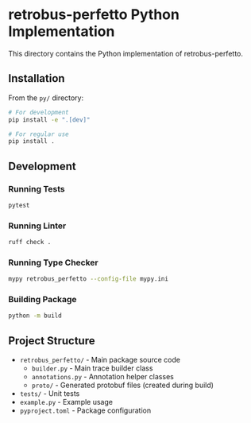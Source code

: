 # retrobus-perfetto Python Implementation

This directory contains the Python implementation of retrobus-perfetto.

## Installation

From the `py/` directory:

```bash
# For development
pip install -e ".[dev]"

# For regular use
pip install .
```

## Development

### Running Tests
```bash
pytest
```

### Running Linter
```bash
ruff check .
```

### Running Type Checker
```bash
mypy retrobus_perfetto --config-file mypy.ini
```

### Building Package
```bash
python -m build
```

## Project Structure

- `retrobus_perfetto/` - Main package source code
  - `builder.py` - Main trace builder class
  - `annotations.py` - Annotation helper classes
  - `proto/` - Generated protobuf files (created during build)
- `tests/` - Unit tests
- `example.py` - Example usage
- `pyproject.toml` - Package configuration